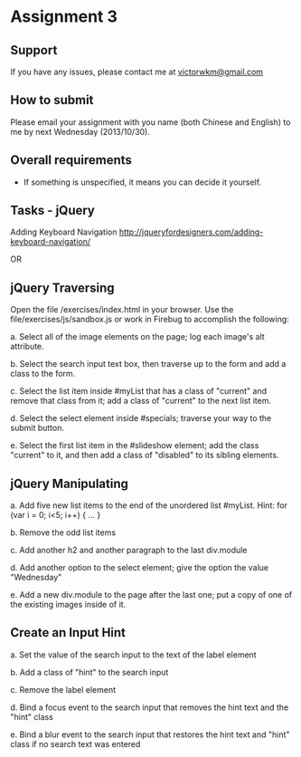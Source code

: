 Assignment 3
==========

Support
-------------
If you have any issues, please contact me at victorwkm@gmail.com

How to submit
--------------------------
Please email your assignment with you name (both Chinese and English) to me by next Wednesday (2013/10/30).

Overall requirements
--------------------------------
- If something is unspecified, it means you can decide it yourself.

Tasks - jQuery 
----------------------------------------------------------------

Adding Keyboard Navigation
http://jqueryfordesigners.com/adding-keyboard-navigation/

OR

jQuery Traversing
------------------------

Open the file /exercises/index.html in your browser. Use the file/exercises/js/sandbox.js or work in Firebug to accomplish the following:

a.	Select all of the image elements on the page; log each image's alt attribute.

b.	Select the search input text box, then traverse up to the form and add a class to the form.

c.	Select the list item inside #myList that has a class of "current" and remove that class from it; add a class of "current" to the next list item.

d.	Select the select element inside #specials; traverse your way to the submit button.

e.	Select the first list item in the #slideshow element; add the class "current" to it, and then add a class of "disabled" to its sibling elements.


jQuery Manipulating
------------------------------
a.	Add five new list items to the end of the unordered list #myList. Hint: for (var i = 0; i<5; i++) { ... }

b.	Remove the odd list items

c.	Add another h2 and another paragraph to the last div.module

d.	Add another option to the select element; give the option the value "Wednesday"

e.	Add a new div.module to the page after the last one; put a copy of one of the existing images inside of it.


Create an Input Hint
--------------------------------
a. Set the value of the search input to the text of the label element

b. Add a class of "hint" to the search input

c. Remove the label element	

d. Bind a focus event to the search input that removes the hint text and the "hint" class

e. Bind a blur event to the search input that restores the hint text and "hint" class if no search text was entered

